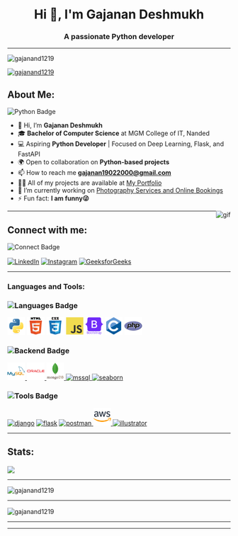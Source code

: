 <h1 align="center">Hi 👋, I'm Gajanan Deshmukh</h1>
<h3 align="center">A passionate Python developer</h3>

---


<p align="left"> <img src="https://komarev.com/ghpvc/?username=gajanand1219&label=Profile%20views&color=0e75b6&style=flat" alt="gajanand1219" /> </p>

<p align="left"> <a href="https://github.com/ryo-ma/github-profile-trophy"><img src="https://github-profile-trophy.vercel.app/?username=gajanand1219" alt="gajanand1219" /></a> </p>


## About Me:
![Python Badge](https://img.shields.io/badge/About_Me-3776AB?style=flat-square&logo=python&logoColor=white)

- 👋 Hi, I’m **Gajanan Deshmukh**
- 🎓 **Bachelor of Computer Science** at MGM College of IT, Nanded
- 💻 Aspiring **Python Developer** | Focused on Deep Learning, Flask, and FastAPI
- 🌍 Open to collaboration on **Python-based projects**
- 📫 How to reach me **gajanan19022000@gmail.com**
- 👨‍💻 All of my projects are available at [My Portfolio](https://gajanand1219.github.io/portfolio/)
- 🔭 I’m currently working on [Photography Services and Online Bookings](https://gajanan.pythonanywhere.com/)
- ⚡ Fun fact: **I am funny😜**

<img align="right" src="https://camo.githubusercontent.com/a615ccee1fede08a3322b260a6c9b09fa7c9d76bb410469650b284ebebcaef57/68747470733a2f2f692e70696e696d672e636f6d2f6f726967696e616c732f65382f66342f35332f65386634353334363961336563393765636433353464663436356437333931332e676966" alt="gif" />

---

## Connect with me:
![Connect Badge](https://img.shields.io/badge/Connect-4CBBF3?style=flat-square)

<p align="left">
<a href="https://www.linkedin.com/in/gajanan-deshmukh-0771a5250" target="blank"><img align="center" src="https://raw.githubusercontent.com/rahuldkjain/github-profile-readme-generator/master/src/images/icons/Social/linked-in-alt.svg" alt="LinkedIn" height="30" width="40" /></a>
<a href="https://www.instagram.com/gajanandeshmukh5823/" target="blank"><img align="center" src="https://raw.githubusercontent.com/rahuldkjain/github-profile-readme-generator/master/src/images/icons/Social/instagram.svg" alt="Instagram" height="30" width="40" /></a>
<a href="https://www.geeksforgeeks.org/user/gajanan19/" target="blank"><img align="center" src="https://raw.githubusercontent.com/rahuldkjain/github-profile-readme-generator/master/src/images/icons/Social/geeks-for-geeks.svg" alt="GeeksforGeeks" height="30" width="40" /></a>
</p>

---

### Languages and Tools:

 ### ![Languages Badge](https://img.shields.io/badge/Languages-4CBBF3?style=flat-square&logo=python&logoColor=white)

<p>
<a href="https://www.python.org" target="_blank" rel="noreferrer"><img src="https://raw.githubusercontent.com/devicons/devicon/master/icons/python/python-original.svg" alt="python" width="40" height="40"/></a>
<a href="https://www.w3.org/html/" target="_blank" rel="noreferrer"><img src="https://raw.githubusercontent.com/devicons/devicon/master/icons/html5/html5-original-wordmark.svg" alt="html5" width="40" height="40"/></a>
<a href="https://www.w3schools.com/css/" target="_blank" rel="noreferrer"><img src="https://raw.githubusercontent.com/devicons/devicon/master/icons/css3/css3-original-wordmark.svg" alt="css3" width="40" height="40"/></a>
<a href="https://developer.mozilla.org/en-US/docs/Web/JavaScript" target="_blank" rel="noreferrer"><img src="https://raw.githubusercontent.com/devicons/devicon/master/icons/javascript/javascript-original.svg" alt="javascript" width="40" height="40"/></a>
<a href="https://getbootstrap.com" target="_blank" rel="noreferrer"><img src="https://raw.githubusercontent.com/devicons/devicon/master/icons/bootstrap/bootstrap-plain-wordmark.svg" alt="bootstrap" width="40" height="40"/></a>
<a href="https://www.cprogramming.com/" target="_blank" rel="noreferrer"><img src="https://raw.githubusercontent.com/devicons/devicon/master/icons/c/c-original.svg" alt="c" width="40" height="40"/></a>
<a href="https://www.php.net" target="_blank" rel="noreferrer"><img src="https://raw.githubusercontent.com/devicons/devicon/master/icons/php/php-original.svg" alt="php" width="40" height="40"/></a>
</p>

### ![Backend Badge](https://img.shields.io/badge/Backend-4CBBF3?style=flat-square&logo=python&logoColor=white)

<p>
<a href="https://www.mysql.com/" target="_blank" rel="noreferrer"> <img src="https://raw.githubusercontent.com/devicons/devicon/master/icons/mysql/mysql-original-wordmark.svg" alt="mysql" width="40" height="40"/>
<a href="https://www.oracle.com/" target="_blank" rel="noreferrer"> <img src="https://raw.githubusercontent.com/devicons/devicon/master/icons/oracle/oracle-original.svg" alt="oracle" width="40" height="40"/> </a> 
<a href="https://www.mongodb.com/" target="_blank" rel="noreferrer"> <img src="https://raw.githubusercontent.com/devicons/devicon/master/icons/mongodb/mongodb-original-wordmark.svg" alt="mongodb" width="40" height="40"/> </a> 
<a href="https://www.microsoft.com/en-us/sql-server" target="_blank" rel="noreferrer"> <img src="https://www.svgrepo.com/show/303229/microsoft-sql-server-logo.svg" alt="mssql" width="40" height="40"/> </a> </a> 
<a href="https://seaborn.pydata.org/" target="_blank" rel="noreferrer"> <img src="https://seaborn.pydata.org/_images/logo-mark-lightbg.svg" alt="seaborn" width="40" height="40"/> </a>
</p>

### ![Tools Badge](https://img.shields.io/badge/Tools-4CBBF3?style=flat-square&logo=python&logoColor=white)

<p>
<a href="https://www.djangoproject.com/" target="_blank" rel="noreferrer"><img src="https://cdn.worldvectorlogo.com/logos/django.svg" alt="django" width="40" height="40"/></a>
<a href="https://flask.palletsprojects.com/" target="_blank" rel="noreferrer"><img src="https://www.vectorlogo.zone/logos/pocoo_flask/pocoo_flask-icon.svg" alt="flask" width="40" height="40"/></a>
<a href="https://postman.com" target="_blank" rel="noreferrer"> <img src="https://www.vectorlogo.zone/logos/getpostman/getpostman-icon.svg" alt="postman" width="40" height="40"/> </a>
<a href="https://aws.amazon.com" target="_blank" rel="noreferrer"> <img src="https://raw.githubusercontent.com/devicons/devicon/master/icons/amazonwebservices/amazonwebservices-original-wordmark.svg" alt="aws" width="40" height="40"/> </a>
<a href="https://www.adobe.com/in/products/illustrator.html" target="_blank" rel="noreferrer"> <img src="https://www.vectorlogo.zone/logos/adobe_illustrator/adobe_illustrator-icon.svg" alt="illustrator" width="40" height="40"/> </a> 

</p>

---

## Stats:
<p>
 <img align="center" src="https://i.postimg.cc/zBHFL5Rx/Figure-1.png">
  
  ---
  
 <img align="center" src="https://github-readme-stats.vercel.app/api?username=gajanand1219&show_icons=true&locale=en" alt="gajanand1219" />
  
  ---
  
 <img align="center" src="https://github-readme-streak-stats.herokuapp.com/?user=gajanand1219&" alt="gajanand1219" />
 
 ---
  
</p>

---


